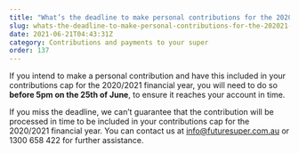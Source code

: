 ```yaml
---
title: "What’s the deadline to make personal contributions for the 2020/21 financial year?"
slug: whats-the-deadline-to-make-personal-contributions-for-the-202021-financial-year
date: 2021-06-21T04:43:31Z
category: Contributions and payments to your super
order: 137
---
```


If you intend to make a personal contribution and have this included in your contributions cap for the 2020/2021 financial year, you will need to do so **before 5pm on the 25th of June**, to ensure it reaches your account in time.

If you miss the deadline, we can’t guarantee that the contribution will be processed in time to be included in your contributions cap for the 2020/2021 financial year. You can contact us at [info@futuresuper.com.au](mailto:info@futuresuper.com.au) or 1300 658 422 for further assistance.
